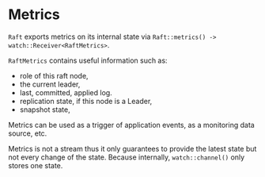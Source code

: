 # Metrics

`Raft` exports metrics on its internal state via `Raft::metrics() -> watch::Receiver<RaftMetrics>`.

`RaftMetrics` contains useful information such as:

- role of this raft node,
- the current leader,
- last, committed, applied log.
- replication state, if this node is a Leader,
- snapshot state,

Metrics can be used as a trigger of application events, as a monitoring data
source, etc.

Metrics is not a stream thus it only guarantees to provide the latest state but
not every change of the state.
Because internally, `watch::channel()` only stores one state.
